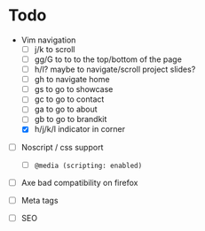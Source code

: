 # Todo

- Vim navigation
    - [ ] j/k to scroll
    - [ ] gg/G to to to the top/bottom of the page
    - [ ] h/l? maybe to navigate/scroll project slides?
    - [ ] <leader>gh to navigate home
    - [ ] <leader>gs to go to showcase
    - [ ] <leader>gc to go to contact
    - [ ] <leader>ga to go to about
    - [ ] <leader>gb to go to brandkit
    - [x] h/j/k/l indicator in corner
- [ ] Noscript / css support
    - [ ] `@media (scripting: enabled)`
- [ ] Axe bad compatibility on firefox
- [ ] Meta tags
- [ ] SEO

